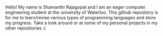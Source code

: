 Hello!
My name is Shamanthi Rajagopal and I am an eager computer engineering student at the university of Waterloo.
This github repository is for me to learn/revise various types of programming languages and store my progress.
Take a look around or at some of my personal projects in my other repositories :)
